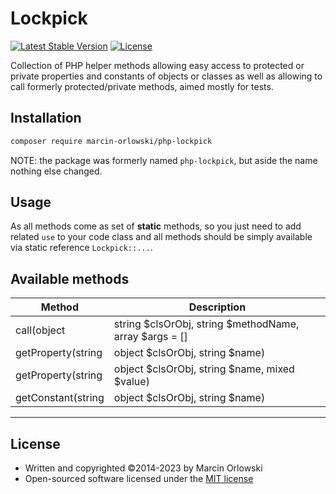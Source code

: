 # Lockpick #

[![Latest Stable Version](https://poser.pugx.org/marcin-orlowski/php-lockpick/v/stable)](https://packagist.org/packages/marcin-orlowski/php-lockpick)
[![License](https://poser.pugx.org/marcin-orlowski/php-lockpick/license)](https://packagist.org/packages/marcin-orlowski/php-lockpick)

Collection of PHP helper methods allowing easy access to protected or private properties
and constants of objects or classes as well as allowing to call formerly protected/private
methods, aimed mostly for tests.

## Installation ##

```bash
composer require marcin-orlowski/php-lockpick
```

NOTE: the package was formerly named `php-lockpick`, but aside the name nothing else changed.

## Usage ##

As all methods come as set of **static** methods, so you just need to add related `use` to your
code class and all methods should be simply available via static reference `Lockpick::...`.

## Available methods ##

| Method                                                             | Description                         |
|--------------------------------------------------------------------|-------------------------------------|
| call(object|string $clsOrObj, string $methodName, array $args = [] | Calls object/class protected method |
| getProperty(string|object $clsOrObj, string $name)                 | Returns value of protected property |
| getProperty(string|object $clsOrObj, string $name, mixed $value)   | Sets  value of protected property   |
| getConstant(string|object $clsOrObj, string $name)                 | Returns value of protected constant |

----

## License ##

* Written and copyrighted &copy;2014-2023 by Marcin Orlowski
* Open-sourced software licensed under the [MIT license](http://opensource.org/licenses/MIT)
